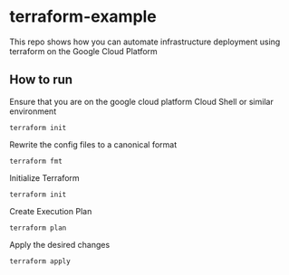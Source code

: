 # terraform-example

This repo shows how you can automate infrastructure deployment using terraform on the Google Cloud Platform

## How to run

Ensure that you are on the google cloud platform Cloud Shell or similar environment

```
terraform init
```
Rewrite the config files to a canonical format
```
terraform fmt
```

Initialize Terraform
```
terraform init
```

Create Execution Plan
```
terraform plan
```

Apply the desired changes
```
terraform apply
```
